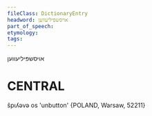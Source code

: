 ```yaml
---
fileClass: DictionaryEntry
headword: אויסשפּיליעווען
part_of_speech: 
etymology: 
tags: 
---
```

אויסשפּיליעווען

CENTRAL
========

špɩʎəvə os 'unbutton' {POLAND, Warsaw, 52211}